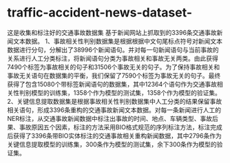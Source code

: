 # traffic-accident-news-dataset-
这是收集和标注好的交通事故数据集
基于新闻网站上抓取到的3396条交通事故新闻文本数据。
1、事故相关性判别数据集是根据根据中文句尾标点符号对新闻文本数据进行分句，分解出了38996个新闻语句。并对每一句新闻语句与当前事故的关系进行人工分类标注，将新闻语句分类为事故相关和事故无关两类。由此获得7490个标签为事故相关的句子和31506个事故无关的句子。为了保持事故相关和事故无关语句在数据集的平衡，我们保留了7590个标签为事故无关的句子。最终获得了包含15080个带标签新闻语句的数据集，其中12364个语句作为交通事故相关性判别模型的训练集，1358个作为模型的测试集，1358个作为模型的验证集。
2、关键信息提取数据集是根据事故相关性判别数据集中人工分类的结果保留事故相关语句，形成3396条重构的交通事故新闻文本数据。对每一条新闻进行人工的NER标注，从交通事故新闻数据中标注出事故的时间、地点、车辆类型、事故后果、事故原因五个因素，标注的方法采用BIO格式规范的序列标注方法，标注完成后获得了3396条带BIO实体标注的交通事故相关重构新闻数据，其中2796条作为关键信息提取模型的训练集，300条作为模型的测试集，余下300条作为模型的验证集。
